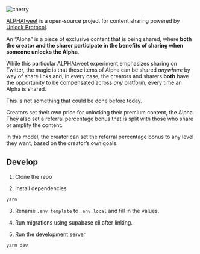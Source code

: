 ![cherry](https://user-images.githubusercontent.com/17735/235762052-573bbb41-2d52-43cf-ba5a-b50ff2b2b9c5.svg)

[ALPHAtweet](https://alphatweet.xyz/) is a open-source project for content sharing powered by [Unlock Protocol](https://unlock-protocol.com/).

An “Alpha” is a piece of exclusive content that is being shared, where **both the creator and the sharer participate in the benefits of sharing when someone unlocks the Alpha**.

While this particular ALPHAtweet experiment emphasizes sharing on Twitter, the magic is that these items of Alpha can be shared _anywhere_ by way of share links and, in every case, the creators and sharers **both** have the opportunity to be compensated across _any_ platform, every time an Alpha is shared.

This is not something that could be done before today.

Creators set their own price for unlocking their premium content, the Alpha. They also set a referral percentage bonus that is split with those who share or amplify the content.

In this model, the creator can set the referral percentage bonus to any level they want, based on the creator’s own goals.

## Develop

1. Clone the repo

2. Install dependencies

```bash
yarn
```

3. Rename `.env.template` to `.env.local` and fill in the values.

4. Run migrations using supabase cli after linking.

5. Run the development server

```bash
yarn dev
```
